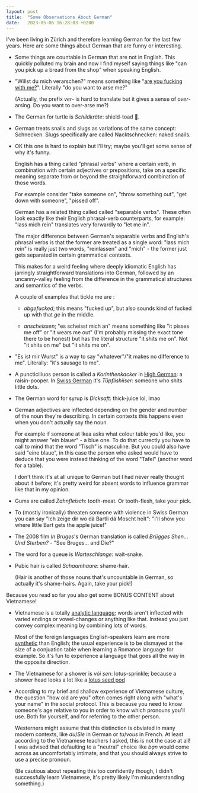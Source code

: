 ```yaml
---
layout: post
title:  "Some Observations About German"
date:   2023-05-06 16:28:03 +0200
---
```


I've been living in Zürich and therefore learning German for the last few years.
Here are some things about German that are funny or interesting.

- Some things are countable in German that are not in English. This quickly
  polluted my brain and now I find myself saying things like "can you pick up a
  bread from the shop" when speaking English.

- "Willst du mich verarschen?" means something like "[are you fucking with
  me?](https://twitter.com/dril/status/539099548548079617?t=yORZJ7flC62K_LMkXdF7WA&s=19)".
  Literally "do you want to arse me?" 

  (Actually, the prefix _ver-_ is hard to translate but it gives a sense of
  _over_-arsing. Do you want to over-arse me?)

- The German for turtle is _Schildkröte_: shield-toad 🐢.

- German treats snails and slugs as variations of the same concept: Schnecken.
  Slugs specifically are called Nacktschnecken: naked snails.

- OK this one is hard to explain but I'll try; maybe you'll get some sense of
  why it's funny.
  
  English has a thing called "phrasal verbs" where a certain verb, in
  combination with certain adjectives or prepositions, take on a specific
  meaning separate from or beyond the straightforward combination of those
  words.

  For example consider "take someone on", "throw something out", "get down with
  someone", "pissed off".

  German has a related thing called called "separable verbs". These often look
  exactly like their English phrasal-verb counterparts, for example: "lass mich
  rein" translates very forwardly to "let me in".

  The major difference between German's separable verbs and English's phrasal
  verbs is that the former are treated as a single word: "lass mich rein" is
  really just two words, "reinlassen" and "mich" - the former just gets
  separated in certain grammatical contexts.

  This makes for a weird feeling where deeply idiomatic English has jarringly
  straightforward translations into German, followed by an uncanny-valley
  feeling from the difference in the grammatical structures and semantics of the
  verbs.

  A couple of examples that tickle me are :

   - _abgefucked_; this means "fucked up", but also sounds kind of fucked up
      with that _ge_ in the middle.
    
   - _anscheissen_; "es scheisst mich an" means something like "it pisses me
     off" or "it wears me out" (I'm probably missing the exact tone there to be
     honest) but has the literal structure "it shits me on". Not "it shits on
     me" but "it shits me on".

- "Es ist mir Wurst" is a way to say "whatever"/"it makes no difference to me".
  Literally: "it's sausage to me".

- A puncticiliuos person is called a _Korinthenkacker_ in [High
  German](https://en.wikipedia.org/wiki/Standard_German): a raisin-pooper. In
  [Swiss German](https://en.wikipedia.org/wiki/Swiss_German) it's
  _Tüpflishiiser_: someone who shits little dots.

- The German word for syrup is _Dicksaft_: thick-juice lol, lmao

- German adjectives are inflected depending on the gender and number of the noun
  they're describing. In certain contexts this happens even when you don't
  actually say the noun. 
  
  For example if someone at Ikea asks what colour table you'd like, you might
  answer "ein blauer" - a blue one. To do that currectly you have to call to
  mind that the word "Tisch" is masculine. But you could also have said "eine
  blaue", in this case the person who asked would have to deduce that you were
  instead thinking of the word "Tafel" (another word for a table).

  I don't think it's at all unique to German but I had never really thought
  about it before; it's pretty weird for absent words to influence grammar like
  that in my opinion.

- Gums are called _Zahnfleisch_: tooth-meat. Or tooth-flesh, take your pick.

- To (mostly ironically) threaten someone with violence in Swiss German you can
  say "Ich zeige dir wo dä Bartli dä Moscht holt": "I'll show you where little
  Bart gets the apple juice!"

- The 2008 film _In Bruges_'s German translation is called _Brügges Shen... Und
  Sterben?_ - "See Bruges... and Die?"

- The word for a queue is _Warteschlange_: wait-snake.

- Pubic hair is called _Schaamhaare_: shame-hair.

  (Hair is another of those nouns that's uncountable in German, so actually it's
  shame-hairs. Again, take your pick!)
  
Because you read so far you also get some BONUS CONTENT about Vietnamese!

- Vietnamese is a totally [analytic
  language](https://en.wikipedia.org/wiki/Analytic_language); words aren't
  inflected with varied endings or vowel-changes or anything like that. Instead
  you just convey complex meaning by combining lots of words.

  Most of the foreign languages English-speakers learn are more
  [synthetic](https://en.wikipedia.org/wiki/Synthetic_language) than English;
  the usual experience is to be dismayed at the size of a conjuation table when
  learning a Romance language for example. So it's fun to experience a language
  that goes all the way in the opposite direction.

- The Vietnamese for a shower is _vòi sen_: lotus-sprinkle; because a shower
  head looks a lot like a [lotus seed
  pod](https://upload.wikimedia.org/wikipedia/commons/thumb/c/c8/Lotus_seed_pod.jpg/450px-Lotus_seed_pod.jpg?20200526035413)

- According to my brief and shallow experience of Vietnamese culture, the
  question "how old are you" often comes right along with "what's your name" in
  the social protocol. This is because you need to know someone's age relative
  to you in order to know which pronouns you'll use. Both for yourself, and for
  referring to the other person.

  Westerners might assume that this distinction is obviated in many modern
  contexts, like _du_/_Sie_ in German or _tu_/_vous_ in French. At least
  according to the Vietnamese teachers I asked, this is not the case at all! I
  was advised that defaulting to a "neutral" choice like *bạn*  would come
  across as uncomfortably intimate, and that you should always strive to use 
  a precise pronoun.

  (Be cautious about repeating this too confidently though, I didn't
  successfully learn Vietnamese, it's pretty likely I'm misunderstanding
  something.)